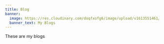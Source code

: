 ```yaml
---
title: Blog
banner:
  image: https://res.cloudinary.com/doqfxofg6/image/upload/v1613551461/pexels-quang-nguyen-vinh-2166711_unxg3w.jpg
  banner_text: My Blogs
---
```

These are my blogs